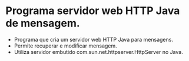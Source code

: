 # Programa servidor web HTTP Java de mensagem.

- Programa que cria um servidor web HTTP Java para mensagens.
- Permite recuperar e modificar mensagem.
- Utiliza servidor embutido com.sun.net.httpserver.HttpServer no Java.
